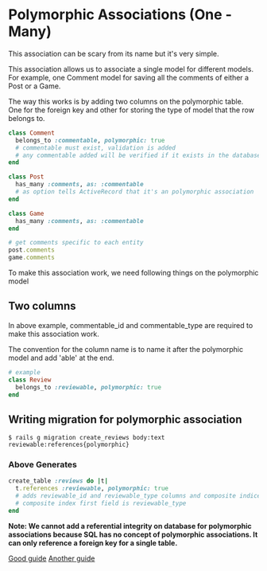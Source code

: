 
# Polymorphic Associations (One - Many)
This association can be scary from its name but it's very simple.

This association allows us to associate a single model for different models. 
For example, one Comment model for saving all the comments of either a Post or a Game.

The way this works is by adding two columns on the polymorphic table. One for the foreign key and other for storing the type of model that the row belongs to.

```ruby
class Comment
  belongs_to :commentable, polymorphic: true
  # commentable must exist, validation is added
  # any commentable added will be verified if it exists in the database or not.
end

class Post
  has_many :comments, as: :commentable
  # as option tells ActiveRecord that it's an polymorphic association
end

class Game
  has_many :comments, as: :commentable
end

# get comments specific to each entity
post.comments
game.comments
```

To make this association work, we need following things on the polymorphic model

## Two columns
In above example, commentable\_id and commentable\_type are required to make this association work.

The convention for the column name is to name it after the polymorphic model and add 'able' at the end.

```ruby
# example
class Review
  belongs_to :reviewable, polymorphic: true
end
```

## Writing migration for polymorphic association
```console
$ rails g migration create_reviews body:text reviewable:references{polymorphic}
```
### Above Generates
```ruby
create_table :reviews do |t|
  t.references :reviewable, polymorphic: true
  # adds reviewable_id and reviewable_type columns and composite indices
  # composite index first field is reviewable_type
end
```

**Note: We cannot add a referential integrity on database for polymorphic associations because SQL has no concept of polymorphic associations. It can only reference a foreign key for a single table.**

[Good guide](https://semaphoreci.com/blog/2017/08/16/polymorphic-associations-in-rails.html)
[Another guide](https://launchschool.com/blog/understanding-polymorphic-associations-in-rails)
